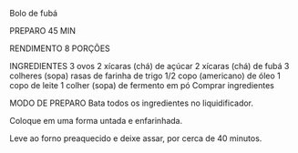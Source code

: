 Bolo de fubá 

PREPARO
45 MIN

RENDIMENTO
8 PORÇÕES

INGREDIENTES
3 ovos
2 xícaras (chá) de açúcar
2 xícaras (chá) de fubá
3 colheres (sopa) rasas de farinha de trigo
1/2 copo (americano) de óleo
1 copo de leite
1 colher (sopa) de fermento em pó
 Comprar ingredientes

MODO DE PREPARO
Bata todos os ingredientes no liquidificador.

Coloque em uma forma untada e enfarinhada.

Leve ao forno preaquecido e deixe assar, por cerca de 40 minutos.